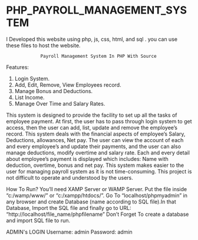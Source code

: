 # PHP_PAYROLL_MANAGEMENT_SYSTEM
I Developed this website using php, js, css, html, and sql . you can use these files to host the website. 

                 Payroll Management System In PHP With Source 
Features:

1.	Login System.
2.	Add, Edit, Remove, View Employees record.
3.	Manage Bonus and Deductions.
4.	List Income.
5.	Manage Over Time and Salary Rates.

This system is designed to provide the facility to set up all the tasks of employee payment. At first, the user has to pass through login system to get access, then the user can add, list, update and remove the employee’s record. This system deals with the financial aspects of employee’s Salary, Deductions, allowances, Net pay. The user can view the account of each and every employee’s and update their payments, and the user can also manage deductions, modify overtime and salary rate. Each and every detail about employee’s payment is displayed which includes: Name with deduction, overtime, bonus and net pay. This system makes easier to the user for managing payroll system as it is not time-consuming. This project is not difficult to operate and understood by the users.

How To Run?
You’ll need XAMP Server or WAMP Server. Put the file inside “c:/wamp/www/” or “c:/xampp/htdocs/”. Go To “localhost/phpmyadmin” in any browser and create Database (name according to SQL file).In that Database, Import the SQL file and finally go to URL: “http://localhost/file_name/phpfilename”
Don’t Forget To create a database and import SQL file to run.

ADMIN's LOGIN 
       Username: admin
       Password: admin
